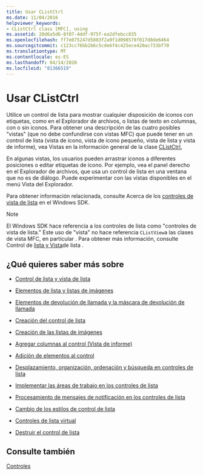 ```yaml
---
title: Usar CListCtrl
ms.date: 11/04/2016
helpviewer_keywords:
- CListCtrl class [MFC], using
ms.assetid: 20d6a5d6-8f07-4ddf-975f-ea2dfebcc835
ms.openlocfilehash: ff7e075247d5883f2a9f1d098578f017d8de6464
ms.sourcegitcommit: c123cc76bb2b6c5cde6f4c425ece420ac733bf70
ms.translationtype: MT
ms.contentlocale: es-ES
ms.lasthandoff: 04/14/2020
ms.locfileid: "81366519"
---
```

# <a name="using-clistctrl"></a>Usar CListCtrl

Utilice un control de lista para mostrar cualquier disposición de iconos con etiquetas, como en el Explorador de archivos, o listas de texto en columnas, con o sin iconos. Para obtener una descripción de las cuatro posibles "vistas" (que no debe confundirse con vistas MFC) que puede tener en un control de lista (vista de icono, vista de icono pequeño, vista de lista y vista de informe), vea Vistas en la información general de la clase [CListCtrl.](../mfc/reference/clistctrl-class.md)

En algunas vistas, los usuarios pueden arrastrar iconos a diferentes posiciones o editar etiquetas de icono. Por ejemplo, vea el panel derecho en el Explorador de archivos, que usa un control de lista en una ventana que no es de diálogo. Puede experimentar con las vistas disponibles en el menú Vista del Explorador.

Para obtener información relacionada, consulte Acerca de los [controles de vista de lista](/windows/win32/Controls/list-view-controls-overview) en el Windows SDK.

> [!NOTE]
> El Windows SDK hace referencia a los controles de lista como "controles de vista de lista." Este uso de "vista" no hace referencia `CListView`a las clases de vista MFC, en particular . Para obtener más información, consulte Control de [lista y Vista](../mfc/list-control-and-list-view.md)de lista .

## <a name="what-do-you-want-to-know-more-about"></a>¿Qué quieres saber más sobre

- [Control de lista y vista de lista](../mfc/list-control-and-list-view.md)

- [Elementos de lista y listas de imágenes](../mfc/list-items-and-image-lists.md)

- [Elementos de devolución de llamada y la máscara de devolución de llamada](../mfc/callback-items-and-the-callback-mask.md)

- [Creación del control de lista](../mfc/creating-the-list-control.md)

- [Creación de las listas de imágenes](../mfc/creating-the-image-lists.md)

- [Agregar columnas al control (Vista de informe)](../mfc/adding-columns-to-the-control-report-view.md)

- [Adición de elementos al control](../mfc/adding-items-to-the-control.md)

- [Desplazamiento, organización, ordenación y búsqueda en controles de lista](../mfc/scrolling-arranging-sorting-and-finding-in-list-controls.md)

- [Implementar las áreas de trabajo en los controles de lista](../mfc/implementing-working-areas-in-list-controls.md)

- [Procesamiento de mensajes de notificación en los controles de lista](../mfc/processing-notification-messages-in-list-controls.md)

- [Cambio de los estilos de control de lista](../mfc/changing-list-control-styles.md)

- [Controles de lista virtual](../mfc/virtual-list-controls.md)

- [Destruir el control de lista](../mfc/destroying-the-list-control.md)

## <a name="see-also"></a>Consulte también

[Controles](../mfc/controls-mfc.md)
